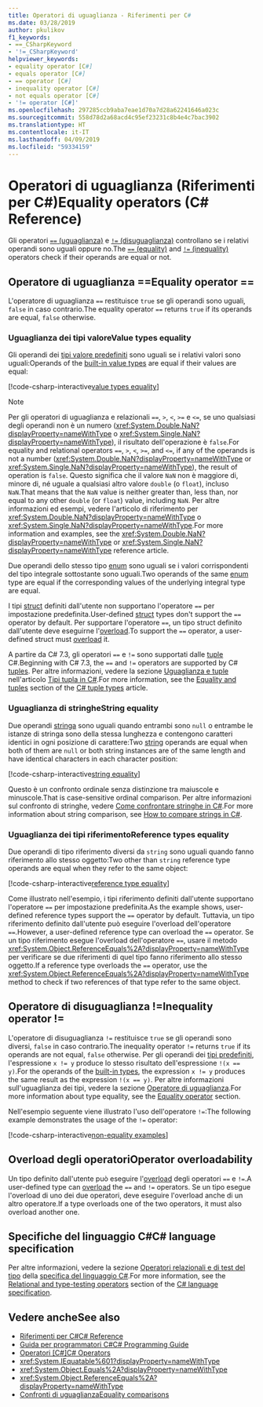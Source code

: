 ```yaml
---
title: Operatori di uguaglianza - Riferimenti per C#
ms.date: 03/28/2019
author: pkulikov
f1_keywords:
- ==_CSharpKeyword
- '!=_CSharpKeyword'
helpviewer_keywords:
- equality operator [C#]
- equals operator [C#]
- == operator [C#]
- inequality operator [C#]
- not equals operator [C#]
- '!= operator [C#]'
ms.openlocfilehash: 297285ccb9aba7eae1d70a7d28a62241646a023c
ms.sourcegitcommit: 558d78d2a68acd4c95ef23231c8b4e4c7bac3902
ms.translationtype: HT
ms.contentlocale: it-IT
ms.lasthandoff: 04/09/2019
ms.locfileid: "59334159"
---
```

# <a name="equality-operators-c-reference"></a><span data-ttu-id="e481f-102">Operatori di uguaglianza (Riferimenti per C#)</span><span class="sxs-lookup"><span data-stu-id="e481f-102">Equality operators (C# Reference)</span></span>

<span data-ttu-id="e481f-103">Gli operatori [`==` (uguaglianza)](#equality-operator-) e [`!=` (disuguaglianza)](#inequality-operator-) controllano se i relativi operandi sono uguali oppure no.</span><span class="sxs-lookup"><span data-stu-id="e481f-103">The [`==` (equality)](#equality-operator-) and [`!=` (inequality)](#inequality-operator-) operators check if their operands are equal or not.</span></span>

## <a name="equality-operator-"></a><span data-ttu-id="e481f-104">Operatore di uguaglianza ==</span><span class="sxs-lookup"><span data-stu-id="e481f-104">Equality operator ==</span></span>

<span data-ttu-id="e481f-105">L'operatore di uguaglianza `==` restituisce `true` se gli operandi sono uguali, `false` in caso contrario.</span><span class="sxs-lookup"><span data-stu-id="e481f-105">The equality operator `==` returns `true` if its operands are equal, `false` otherwise.</span></span>

### <a name="value-types-equality"></a><span data-ttu-id="e481f-106">Uguaglianza dei tipi valore</span><span class="sxs-lookup"><span data-stu-id="e481f-106">Value types equality</span></span>

<span data-ttu-id="e481f-107">Gli operandi dei [tipi valore predefiniti](../keywords/value-types-table.md) sono uguali se i relativi valori sono uguali:</span><span class="sxs-lookup"><span data-stu-id="e481f-107">Operands of the [built-in value types](../keywords/value-types-table.md) are equal if their values are equal:</span></span>

[!code-csharp-interactive[value types equality](~/samples/snippets/csharp/language-reference/operators/EqualityAndNonEqualityExamples.cs#ValueTypesEquality)]

> [!NOTE]
> <span data-ttu-id="e481f-108">Per gli operatori di uguaglianza e relazionali `==`, `>`, `<`, `>=` e `<=`, se uno qualsiasi degli operandi non è un numero (<xref:System.Double.NaN?displayProperty=nameWithType> o <xref:System.Single.NaN?displayProperty=nameWithType>), il risultato dell'operazione è `false`.</span><span class="sxs-lookup"><span data-stu-id="e481f-108">For equality and relational operators `==`, `>`, `<`, `>=`, and `<=`, if any of the operands is not a number (<xref:System.Double.NaN?displayProperty=nameWithType> or <xref:System.Single.NaN?displayProperty=nameWithType>), the result of operation is `false`.</span></span> <span data-ttu-id="e481f-109">Questo significa che il valore `NaN` non è maggiore di, minore di, né uguale a qualsiasi altro valore `double` (o `float`), incluso `NaN`.</span><span class="sxs-lookup"><span data-stu-id="e481f-109">That means that the `NaN` value is neither greater than, less than, nor equal to any other `double` (or `float`) value, including `NaN`.</span></span> <span data-ttu-id="e481f-110">Per altre informazioni ed esempi, vedere l'articolo di riferimento per <xref:System.Double.NaN?displayProperty=nameWithType> o <xref:System.Single.NaN?displayProperty=nameWithType>.</span><span class="sxs-lookup"><span data-stu-id="e481f-110">For more information and examples, see the <xref:System.Double.NaN?displayProperty=nameWithType> or <xref:System.Single.NaN?displayProperty=nameWithType> reference article.</span></span>

<span data-ttu-id="e481f-111">Due operandi dello stesso tipo [enum](../keywords/enum.md) sono uguali se i valori corrispondenti del tipo integrale sottostante sono uguali.</span><span class="sxs-lookup"><span data-stu-id="e481f-111">Two operands of the same [enum](../keywords/enum.md) type are equal if the corresponding values of the underlying integral type are equal.</span></span>

<span data-ttu-id="e481f-112">I tipi [struct](../keywords/struct.md) definiti dall'utente non supportano l'operatore `==` per impostazione predefinita.</span><span class="sxs-lookup"><span data-stu-id="e481f-112">User-defined [struct](../keywords/struct.md) types don't support the `==` operator by default.</span></span> <span data-ttu-id="e481f-113">Per supportare l'operatore `==`, un tipo struct definito dall'utente deve eseguirne l'[overload](#operator-overloadability).</span><span class="sxs-lookup"><span data-stu-id="e481f-113">To support the `==` operator, a user-defined struct must [overload](#operator-overloadability) it.</span></span>

<span data-ttu-id="e481f-114">A partire da C# 7.3, gli operatori `==` e `!=` sono supportati dalle [tuple](../../tuples.md) C#.</span><span class="sxs-lookup"><span data-stu-id="e481f-114">Beginning with C# 7.3, the `==` and `!=` operators are supported by C# [tuples](../../tuples.md).</span></span> <span data-ttu-id="e481f-115">Per altre informazioni, vedere la sezione [Uguaglianza e tuple](../../tuples.md#equality-and-tuples) nell'articolo [Tipi tupla in C#](../../tuples.md).</span><span class="sxs-lookup"><span data-stu-id="e481f-115">For more information, see the [Equality and tuples](../../tuples.md#equality-and-tuples) section of the [C# tuple types](../../tuples.md) article.</span></span>

### <a name="string-equality"></a><span data-ttu-id="e481f-116">Uguaglianza di stringhe</span><span class="sxs-lookup"><span data-stu-id="e481f-116">String equality</span></span>

<span data-ttu-id="e481f-117">Due operandi [stringa](../keywords/string.md) sono uguali quando entrambi sono `null` o entrambe le istanze di stringa sono della stessa lunghezza e contengono caratteri identici in ogni posizione di carattere:</span><span class="sxs-lookup"><span data-stu-id="e481f-117">Two [string](../keywords/string.md) operands are equal when both of them are `null` or both string instances are of the same length and have identical characters in each character position:</span></span>

[!code-csharp-interactive[string equality](~/samples/snippets/csharp/language-reference/operators/EqualityAndNonEqualityExamples.cs#StringEquality)]

<span data-ttu-id="e481f-118">Questo è un confronto ordinale senza distinzione tra maiuscole e minuscole.</span><span class="sxs-lookup"><span data-stu-id="e481f-118">That is case-sensitive ordinal comparison.</span></span> <span data-ttu-id="e481f-119">Per altre informazioni sul confronto di stringhe, vedere [Come confrontare stringhe in C#](../../how-to/compare-strings.md).</span><span class="sxs-lookup"><span data-stu-id="e481f-119">For more information about string comparison, see [How to compare strings in C#](../../how-to/compare-strings.md).</span></span>

### <a name="reference-types-equality"></a><span data-ttu-id="e481f-120">Uguaglianza dei tipi riferimento</span><span class="sxs-lookup"><span data-stu-id="e481f-120">Reference types equality</span></span>

<span data-ttu-id="e481f-121">Due operandi di tipo riferimento diversi da `string` sono uguali quando fanno riferimento allo stesso oggetto:</span><span class="sxs-lookup"><span data-stu-id="e481f-121">Two other than `string` reference type operands are equal when they refer to the same object:</span></span>

[!code-csharp-interactive[reference type equality](~/samples/snippets/csharp/language-reference/operators/EqualityAndNonEqualityExamples.cs#ReferenceTypesEquality)]

<span data-ttu-id="e481f-122">Come illustrato nell'esempio, i tipi riferimento definiti dall'utente supportano l'operatore `==` per impostazione predefinita.</span><span class="sxs-lookup"><span data-stu-id="e481f-122">As the example shows, user-defined reference types support the `==` operator by default.</span></span> <span data-ttu-id="e481f-123">Tuttavia, un tipo riferimento definito dall'utente può eseguire l'overload dell'operatore `==`.</span><span class="sxs-lookup"><span data-stu-id="e481f-123">However, a user-defined reference type can overload the `==` operator.</span></span> <span data-ttu-id="e481f-124">Se un tipo riferimento esegue l'overload dell'operatore `==`, usare il metodo <xref:System.Object.ReferenceEquals%2A?displayProperty=nameWithType> per verificare se due riferimenti di quel tipo fanno riferimento allo stesso oggetto.</span><span class="sxs-lookup"><span data-stu-id="e481f-124">If a reference type overloads the `==` operator, use the <xref:System.Object.ReferenceEquals%2A?displayProperty=nameWithType> method to check if two references of that type refer to the same object.</span></span>

## <a name="inequality-operator-"></a><span data-ttu-id="e481f-125">Operatore di disuguaglianza !=</span><span class="sxs-lookup"><span data-stu-id="e481f-125">Inequality operator !=</span></span>

<span data-ttu-id="e481f-126">L'operatore di disuguaglianza `!=` restituisce `true` se gli operandi sono diversi, `false` in caso contrario.</span><span class="sxs-lookup"><span data-stu-id="e481f-126">The inequality operator `!=` returns `true` if its operands are not equal, `false` otherwise.</span></span> <span data-ttu-id="e481f-127">Per gli operandi dei [tipi predefiniti](../keywords/built-in-types-table.md), l'espressione `x != y` produce lo stesso risultato dell'espressione `!(x == y)`.</span><span class="sxs-lookup"><span data-stu-id="e481f-127">For the operands of the [built-in types](../keywords/built-in-types-table.md), the expression `x != y` produces the same result as the expression `!(x == y)`.</span></span> <span data-ttu-id="e481f-128">Per altre informazioni sull'uguaglianza dei tipi, vedere la sezione [Operatore di uguaglianza](#equality-operator-).</span><span class="sxs-lookup"><span data-stu-id="e481f-128">For more information about type equality, see the [Equality operator](#equality-operator-) section.</span></span>

<span data-ttu-id="e481f-129">Nell'esempio seguente viene illustrato l'uso dell'operatore `!=`:</span><span class="sxs-lookup"><span data-stu-id="e481f-129">The following example demonstrates the usage of the `!=` operator:</span></span>

[!code-csharp-interactive[non-equality examples](~/samples/snippets/csharp/language-reference/operators/EqualityAndNonEqualityExamples.cs#NonEquality)]

## <a name="operator-overloadability"></a><span data-ttu-id="e481f-130">Overload degli operatori</span><span class="sxs-lookup"><span data-stu-id="e481f-130">Operator overloadability</span></span>

<span data-ttu-id="e481f-131">Un tipo definito dall'utente può eseguire l'[overload](../keywords/operator.md) degli operatori `==` e `!=`.</span><span class="sxs-lookup"><span data-stu-id="e481f-131">A user-defined type can [overload](../keywords/operator.md) the `==` and `!=` operators.</span></span> <span data-ttu-id="e481f-132">Se un tipo esegue l'overload di uno dei due operatori, deve eseguire l'overload anche di un altro operatore.</span><span class="sxs-lookup"><span data-stu-id="e481f-132">If a type overloads one of the two operators, it must also overload another one.</span></span>

## <a name="c-language-specification"></a><span data-ttu-id="e481f-133">Specifiche del linguaggio C#</span><span class="sxs-lookup"><span data-stu-id="e481f-133">C# language specification</span></span>

<span data-ttu-id="e481f-134">Per altre informazioni, vedere la sezione [Operatori relazionali e di test del tipo](~/_csharplang/spec/expressions.md#relational-and-type-testing-operators) della [specifica del linguaggio C#](~/_csharplang/spec/introduction.md).</span><span class="sxs-lookup"><span data-stu-id="e481f-134">For more information, see the [Relational and type-testing operators](~/_csharplang/spec/expressions.md#relational-and-type-testing-operators) section of the [C# language specification](~/_csharplang/spec/introduction.md).</span></span>

## <a name="see-also"></a><span data-ttu-id="e481f-135">Vedere anche</span><span class="sxs-lookup"><span data-stu-id="e481f-135">See also</span></span>

- [<span data-ttu-id="e481f-136">Riferimenti per C#</span><span class="sxs-lookup"><span data-stu-id="e481f-136">C# Reference</span></span>](../index.md)
- [<span data-ttu-id="e481f-137">Guida per programmatori C#</span><span class="sxs-lookup"><span data-stu-id="e481f-137">C# Programming Guide</span></span>](../../programming-guide/index.md)
- [<span data-ttu-id="e481f-138">Operatori [C#]</span><span class="sxs-lookup"><span data-stu-id="e481f-138">C# Operators</span></span>](index.md)
- <xref:System.IEquatable%601?displayProperty=nameWithType>
- <xref:System.Object.Equals%2A?displayProperty=nameWithType>
- <xref:System.Object.ReferenceEquals%2A?displayProperty=nameWithType>
- [<span data-ttu-id="e481f-139">Confronti di uguaglianza</span><span class="sxs-lookup"><span data-stu-id="e481f-139">Equality comparisons</span></span>](../../programming-guide/statements-expressions-operators/equality-comparisons.md)
